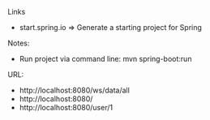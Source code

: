 Links
* start.spring.io => Generate a starting project for Spring

Notes:
* Run project via command line: mvn spring-boot:run

URL:
* http://localhost:8080/ws/data/all
* http://localhost:8080/
* http://localhost:8080/user/1